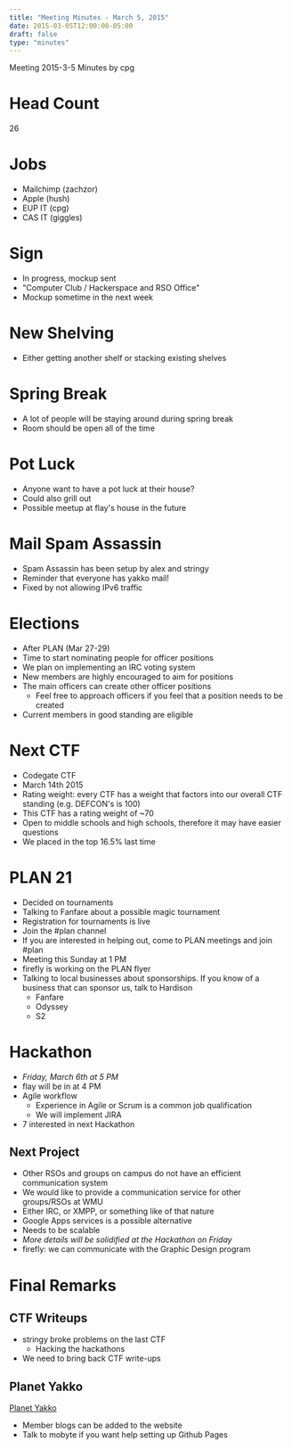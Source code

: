 ```yaml
---
title: "Meeting Minutes - March 5, 2015"
date: 2015-03-05T12:00:00-05:00
draft: false
type: "minutes"
---
```


Meeting 2015-3-5
Minutes by cpg

# Head Count
26

# Jobs
- Mailchimp (zachzor)
- Apple (hush)
- EUP IT (cpg)
- CAS IT (giggles)

# Sign
- In progress, mockup sent
- "Computer Club / Hackerspace and RSO Office"
- Mockup sometime in the next week

# New Shelving
- Either getting another shelf or stacking existing shelves

# Spring Break
- A lot of people will be staying around during spring break
- Room should be open all of the time

# Pot Luck
- Anyone want to have a pot luck at their house?
- Could also grill out
- Possible meetup at flay's house in the future

# Mail Spam Assassin
- Spam Assassin has been setup by alex and stringy
- Reminder that everyone has yakko mail!
- Fixed by not allowing IPv6 traffic

# Elections
- After PLAN (Mar 27-29)
- Time to start nominating people for officer positions
- We plan on implementing an IRC voting system
- New members are highly encouraged to aim for positions
- The main officers can create other officer positions
  - Feel free to approach officers if you feel that a position needs to be created
- Current members in good standing are eligible

# Next CTF
- Codegate CTF
- March 14th 2015
- Rating weight: every CTF has a weight that factors into our overall CTF standing (e.g. DEFCON's is 100)
- This CTF has a rating weight of ~70 
- Open to middle schools and high schools, therefore it may have easier questions
- We placed in the top 16.5% last time

# PLAN 21
- Decided on tournaments
- Talking to Fanfare about a possible magic tournament
- Registration for tournaments is live
- Join the #plan channel
- If you are interested in helping out, come to PLAN meetings and join #plan
- Meeting this Sunday at 1 PM
- firefly is working on the PLAN flyer
- Talking to local businesses about sponsorships. If you know of a business that can sponsor us, talk to Hardison
  - Fanfare
  - Odyssey
  - S2

# Hackathon
- *Friday, March 6th at 5 PM*
- flay will be in at 4 PM
- Agile workflow
  - Experience in Agile or Scrum is a common job qualification
  - We will implement JIRA
- 7 interested in next Hackathon

## Next Project 
- Other RSOs and groups on campus do not have an efficient communication system
- We would like to provide a communication service for other groups/RSOs at WMU
- Either IRC, or XMPP, or something like of that nature
- Google Apps services is a possible alternative
- Needs to be scalable
- *More details will be solidified at the Hackathon on Friday*
- firefly: we can communicate with the Graphic Design program

# Final Remarks
## CTF Writeups
- stringy broke problems on the last CTF
  - Hacking the hackathons
- We need to bring back CTF write-ups

## Planet Yakko
[Planet Yakko](http://ccowmu.org/planet)
- Member blogs can be added to the website
- Talk to mobyte if you want help setting up Github Pages
